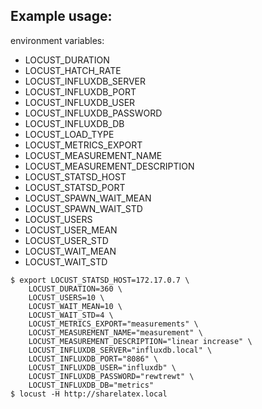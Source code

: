 
## Example usage:

environment variables:

- LOCUST\_DURATION
- LOCUST\_HATCH\_RATE
- LOCUST\_INFLUXDB\_SERVER
- LOCUST\_INFLUXDB\_PORT
- LOCUST\_INFLUXDB\_USER
- LOCUST\_INFLUXDB\_PASSWORD
- LOCUST\_INFLUXDB\_DB
- LOCUST\_LOAD\_TYPE
- LOCUST\_METRICS\_EXPORT
- LOCUST\_MEASUREMENT\_NAME
- LOCUST\_MEASUREMENT\_DESCRIPTION
- LOCUST\_STATSD\_HOST
- LOCUST\_STATSD\_PORT
- LOCUST\_SPAWN\_WAIT\_MEAN
- LOCUST\_SPAWN\_WAIT\_STD
- LOCUST\_USERS
- LOCUST\_USER\_MEAN
- LOCUST\_USER\_STD
- LOCUST\_WAIT\_MEAN
- LOCUST\_WAIT\_STD

```
$ export LOCUST_STATSD_HOST=172.17.0.7 \
    LOCUST_DURATION=360 \
    LOCUST_USERS=10 \
    LOCUST_WAIT_MEAN=10 \
    LOCUST_WAIT_STD=4 \
    LOCUST_METRICS_EXPORT="measurements" \
    LOCUST_MEASUREMENT_NAME="measurement" \
    LOCUST_MEASUREMENT_DESCRIPTION="linear increase" \
    LOCUST_INFLUXDB_SERVER="influxdb.local" \
    LOCUST_INFLUXDB_PORT="8086" \
    LOCUST_INFLUXDB_USER="influxdb" \
    LOCUST_INFLUXDB_PASSWORD="rewtrewt" \
    LOCUST_INFLUXDB_DB="metrics"
$ locust -H http://sharelatex.local
```
